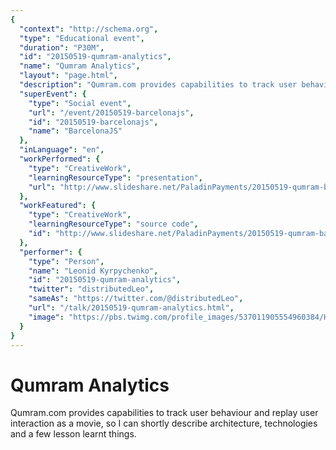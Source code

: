 ```yaml
---
{
  "context": "http://schema.org",
  "type": "Educational event",
  "duration": "P30M",
  "id": "20150519-qumram-analytics",
  "name": "Qumram Analytics",
  "layout": "page.html",
  "description": "Qumram.com provides capabilities to track user behaviour and replay user interaction as a movie, so I can shortly describe architecture, technologies and a few lesson learnt things.",
  "superEvent": {
    "type": "Social event",
    "url": "/event/20150519-barcelonajs",
    "id": "20150519-barcelonajs",
    "name": "BarcelonaJS"
  },
  "inLanguage": "en",
  "workPerformed": {
    "type": "CreativeWork",
    "learningResourceType": "presentation",
    "url": "http://www.slideshare.net/PaladinPayments/20150519-qumram-barcelonajs"
  },
  "workFeatured": {
    "type": "CreativeWork",
    "learningResourceType": "source code",
    "id": "http://www.slideshare.net/PaladinPayments/20150519-qumram-barcelonajs"
  },
  "performer": {
    "type": "Person",
    "name": "Leonid Kyrpychenko",
    "id": "20150519-qumram-analytics",
    "twitter": "distributedLeo",
    "sameAs": "https://twitter.com/@distributedLeo",
    "url": "/talk/20150519-qumram-analytics.html",
    "image": "https://pbs.twimg.com/profile_images/537011905554960384/HgcnZ5RK.jpeg"
  }
}
---
```

# Qumram Analytics

Qumram.com provides capabilities to track user behaviour and replay user interaction as a movie, so I can shortly describe architecture, technologies and a few lesson learnt things.